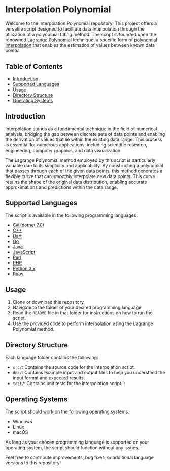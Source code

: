 # Interpolation Polynomial

Welcome to the Interpolation Polynomial repository! This project offers a versatile script designed to facilitate data interpolation through the utilization of a polynomial fitting method. The script is founded upon the renowned [Lagrange Polynomial](https://en.wikipedia.org/wiki/Lagrange_polynomial) technique, a specific form of [polynomial interpolation](https://en.wikipedia.org/wiki/Polynomial_interpolation) that enables the estimation of values between known data points.


## Table of Contents

- [Introduction](#introduction)
- [Supported Languages](#supported-languages)
- [Usage](#usage)
- [Directory Structure](#directory-structure)
- [Operating Systems](#operating-systems)

## Introduction

Interpolation stands as a fundamental technique in the field of numerical analysis, bridging the gap between discrete sets of data points and enabling the derivation of values that lie within the existing data range. This process is essential for numerous applications, including scientific research, engineering, computer graphics, and data visualization.

The Lagrange Polynomial method employed by this script is particularly valuable due to its simplicity and applicability. By constructing a polynomial that passes through each of the given data points, this method generates a flexible curve that can smoothly interpolate new data points. This curve retains the shape of the original data distribution, enabling accurate approximations and predictions within the data range.


## Supported Languages

The script is available in the following programming languages:

- [C# (dotnet 7.0)](https://dotnet.microsoft.com/download/)
- [C++](https://www.youtube.com/watch?v=0HD0pqVtsmw&t=611s)
- [Dart](https://dart.dev/get-dart)
- [Go](https://golang.org/)
- [Java](https://www.oracle.com/java/technologies/javase-downloads.html)
- [JavaScript](https://www.javascript.com/)
- [Perl](https://www.perl.org/get.html)
- [PHP](https://www.php.net/downloads.php)
- [Python 3.x](https://www.python.org/downloads/)
- [Ruby](https://www.ruby-lang.org/en/downloads/)

## Usage

1. Clone or download this repository.
2. Navigate to the folder of your desired programming language.
3. Read the `README` file in that folder for instructions on how to run the script.
4. Use the provided code to perform interpolation using the Lagrange Polynomial method.

## Directory Structure

Each language folder contains the following:

- `src/`: Contains the source code for the interpolation script.
- `doc/`: Contains example input and output files to help you understand the input format and expected results.
- `test/`: Contains unit tests for the interpolation script.`:

## Operating Systems

The script should work on the following operating systems:

- Windows
- Linux
- macOS

As long as your chosen programming language is supported on your operating system, the script should function without any issues.

Feel free to contribute improvements, bug fixes, or additional language versions to this repository!
